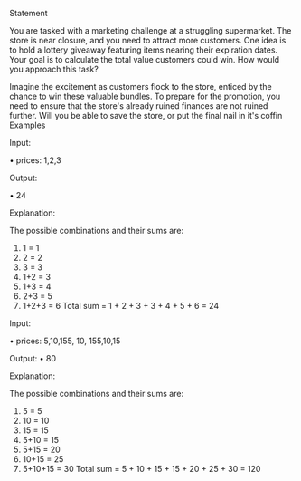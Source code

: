 Statement

You are tasked with a marketing challenge at a struggling supermarket. The store is near closure, and you need to attract more customers. One idea is to hold a lottery giveaway featuring items nearing their expiration dates. Your goal is to calculate the total value customers could win. How would you approach this task?

Imagine the excitement as customers flock to the store, enticed by the chance to win these valuable bundles. To prepare for the promotion, you need to ensure that the store's already ruined finances are not ruined further. Will you be able to save the store, or put the final nail in it's coffin
Examples

Input:

•	prices: 1,2,3

Output:

•	24

Explanation:

The possible combinations and their sums are:
1.	1 = 1
2.	2 = 2
3.	3 = 3
4.	1+2 = 3
5.	1+3 = 4
6.	2+3 = 5
7.	1+2+3 = 6
Total sum = 1 + 2 + 3 + 3 + 4 + 5 + 6 = 24

Input:

•	prices: 5,10,155, 10, 155,10,15

Output:
•	80

Explanation:

The possible combinations and their sums are:
1.	5 = 5
2.	10 = 10
3.	15 = 15
4.	5+10 = 15
5.	5+15 = 20
6.	10+15 = 25
7.	5+10+15 = 30
Total sum = 5 + 10 + 15 + 15 + 20 + 25 + 30 = 120







